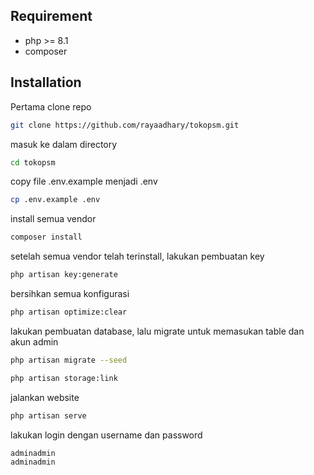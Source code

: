 
## Requirement

- php >= 8.1
- composer
## Installation

Pertama clone repo

```bash
git clone https://github.com/rayaadhary/tokopsm.git
```

masuk ke dalam directory

```bash
cd tokopsm
```

copy file .env.example menjadi .env

```bash
cp .env.example .env
```

install semua vendor

```bash
composer install
```

setelah semua vendor telah terinstall, lakukan pembuatan key

```bash
php artisan key:generate
```

bersihkan semua konfigurasi

```bash
php artisan optimize:clear
```

lakukan pembuatan database, lalu migrate untuk memasukan table dan akun admin

```bash
php artisan migrate --seed
```

```bash
php artisan storage:link
```

jalankan website
```bash
php artisan serve
```

lakukan login dengan username dan password

```bash
adminadmin
adminadmin
```
